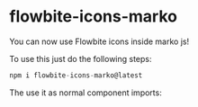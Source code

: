 # flowbite-icons-marko

You can now use Flowbite icons inside marko js!

To use this just do the following steps:

```js
npm i flowbite-icons-marko@latest
```

The use it as normal component imports:


